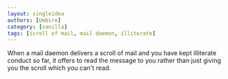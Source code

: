 ```yaml
---
layout: singleidea
authors: [Umbire]
category: [vanilla]
tags: [scroll of mail, mail daemon, illiterate]
---
```

When a mail daemon delivers a scroll of mail and you have kept illiterate conduct so far, it offers to read the message to you rather than just giving you the scroll which you can't read.
